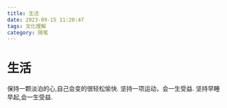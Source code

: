 ```yaml
---
title: 生活
date: 2023-09-15 11:20:47
tags: 文化理解
category: 随笔
---
```

# 生活
保持一颗淡泊的心,自己会变的很轻松愉快.
坚持一项运动，会一生受益.
坚持早睡早起,会一生受益.